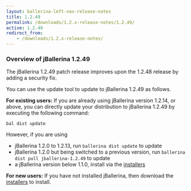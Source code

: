```yaml
---
layout: ballerina-left-nav-release-notes
title: 1.2.49
permalink: /downloads/1.2.x-release-notes/1.2.49/
active: 1.2.49
redirect_from:
    - /downloads/1.2.x-release-notes/
---
```


### Overview of jBallerina 1.2.49

The jBallerina 1.2.49 patch release improves upon the 1.2.48 release by adding a security fix.

You can use the update tool to update to jBallerina 1.2.49 as follows.

**For existing users:**
If you are already using jBallerina version 1.2.14, or above, you can directly update your distribution to jBallerina 1.2.49 by executing the following command:

```
bal dist update
```

However, if you are using

- jBallerina 1.2.0 to 1.2.13, run `ballerina dist update` to update
- jBallerina 1.2.0 but being switched to a previous version, run `ballerina dist pull jballerina-1.2.49` to update
- a jBallerina version below 1.1.0, install via the [installers](https://ballerina.io/downloads/)

**For new users:**
If you have not installed jBallerina, then download the [installers](https://ballerina.io/downloads/) to install.

<style>.cGitButtonContainer, .cBallerinaTocContainer {display:none;}</style>
